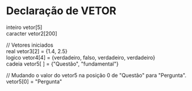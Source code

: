 # Declaração de VETOR
<p>
  inteiro vetor[5]<br>
  caracter vetor2[200]<br>

  // Vetores iniciados<br>
  real vetor3[2] = {1.4, 2.5}<br>
  logico vetor4[4] = {verdadeiro, falso, verdadeiro, verdadeiro}<br>
  cadeia vetor5[ ] = {"Questão", "fundamental"}<br>

  // Mudando o valor do vetor5 na posição 0 de "Questão" para "Pergunta".<br>
  vetor5[0] = "Pergunta"<br>
</p>
